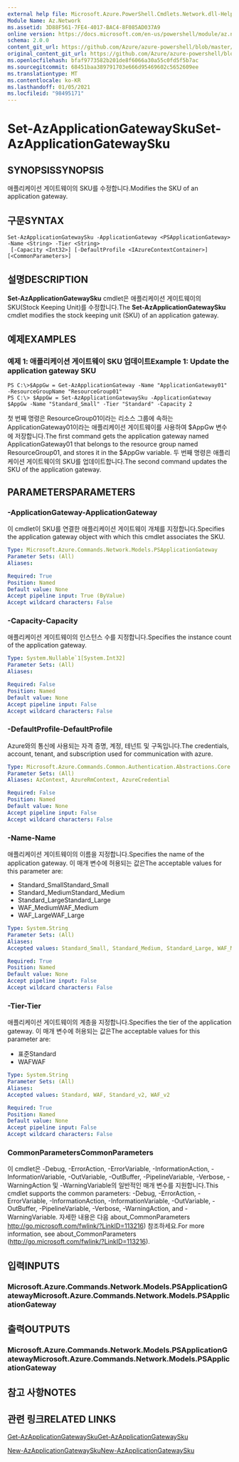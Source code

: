 ```yaml
---
external help file: Microsoft.Azure.PowerShell.Cmdlets.Network.dll-Help.xml
Module Name: Az.Network
ms.assetid: 3D88F561-7FE4-4017-BAC4-8F085AD037A9
online version: https://docs.microsoft.com/en-us/powershell/module/az.network/set-azapplicationgatewaysku
schema: 2.0.0
content_git_url: https://github.com/Azure/azure-powershell/blob/master/src/Network/Network/help/Set-AzApplicationGatewaySku.md
original_content_git_url: https://github.com/Azure/azure-powershell/blob/master/src/Network/Network/help/Set-AzApplicationGatewaySku.md
ms.openlocfilehash: bfaf9773582b201de8f6066a30a55c0fd5f5b7ac
ms.sourcegitcommit: 68451baa389791703e666d95469602c5652609ee
ms.translationtype: MT
ms.contentlocale: ko-KR
ms.lasthandoff: 01/05/2021
ms.locfileid: "98495171"
---
```

# <span data-ttu-id="86d2a-101">Set-AzApplicationGatewaySku</span><span class="sxs-lookup"><span data-stu-id="86d2a-101">Set-AzApplicationGatewaySku</span></span>

## <span data-ttu-id="86d2a-102">SYNOPSIS</span><span class="sxs-lookup"><span data-stu-id="86d2a-102">SYNOPSIS</span></span>
<span data-ttu-id="86d2a-103">애플리케이션 게이트웨이의 SKU를 수정합니다.</span><span class="sxs-lookup"><span data-stu-id="86d2a-103">Modifies the SKU of an application gateway.</span></span>

## <span data-ttu-id="86d2a-104">구문</span><span class="sxs-lookup"><span data-stu-id="86d2a-104">SYNTAX</span></span>

```
Set-AzApplicationGatewaySku -ApplicationGateway <PSApplicationGateway> -Name <String> -Tier <String>
 [-Capacity <Int32>] [-DefaultProfile <IAzureContextContainer>] [<CommonParameters>]
```

## <span data-ttu-id="86d2a-105">설명</span><span class="sxs-lookup"><span data-stu-id="86d2a-105">DESCRIPTION</span></span>
<span data-ttu-id="86d2a-106">**Set-AzApplicationGatewaySku** cmdlet은 애플리케이션 게이트웨이의 SKU(Stock Keeping Unit)를 수정합니다.</span><span class="sxs-lookup"><span data-stu-id="86d2a-106">The **Set-AzApplicationGatewaySku** cmdlet modifies the stock keeping unit (SKU) of an application gateway.</span></span>

## <span data-ttu-id="86d2a-107">예제</span><span class="sxs-lookup"><span data-stu-id="86d2a-107">EXAMPLES</span></span>

### <span data-ttu-id="86d2a-108">예제 1: 애플리케이션 게이트웨이 SKU 업데이트</span><span class="sxs-lookup"><span data-stu-id="86d2a-108">Example 1: Update the application gateway SKU</span></span>
```
PS C:\>$AppGw = Get-AzApplicationGateway -Name "ApplicationGateway01" -ResourceGroupName "ResourceGroup01"
PS C:\> $AppGw = Set-AzApplicationGatewaySku -ApplicationGateway $AppGw -Name "Standard_Small" -Tier "Standard" -Capacity 2
```

<span data-ttu-id="86d2a-109">첫 번째 명령은 ResourceGroup01이라는 리소스 그룹에 속하는 ApplicationGateway01이라는 애플리케이션 게이트웨이를 사용하여 $AppGw 변수에 저장합니다.</span><span class="sxs-lookup"><span data-stu-id="86d2a-109">The first command gets the application gateway named ApplicationGateway01 that belongs to the resource group named ResourceGroup01, and stores it in the $AppGw variable.</span></span>
<span data-ttu-id="86d2a-110">두 번째 명령은 애플리케이션 게이트웨이의 SKU를 업데이트합니다.</span><span class="sxs-lookup"><span data-stu-id="86d2a-110">The second command updates the SKU of the application gateway.</span></span>

## <span data-ttu-id="86d2a-111">PARAMETERS</span><span class="sxs-lookup"><span data-stu-id="86d2a-111">PARAMETERS</span></span>

### <span data-ttu-id="86d2a-112">-ApplicationGateway</span><span class="sxs-lookup"><span data-stu-id="86d2a-112">-ApplicationGateway</span></span>
<span data-ttu-id="86d2a-113">이 cmdlet이 SKU를 연결한 애플리케이션 게이트웨이 개체를 지정합니다.</span><span class="sxs-lookup"><span data-stu-id="86d2a-113">Specifies the application gateway object with which this cmdlet associates the SKU.</span></span>

```yaml
Type: Microsoft.Azure.Commands.Network.Models.PSApplicationGateway
Parameter Sets: (All)
Aliases:

Required: True
Position: Named
Default value: None
Accept pipeline input: True (ByValue)
Accept wildcard characters: False
```

### <span data-ttu-id="86d2a-114">-Capacity</span><span class="sxs-lookup"><span data-stu-id="86d2a-114">-Capacity</span></span>
<span data-ttu-id="86d2a-115">애플리케이션 게이트웨이의 인스턴스 수를 지정합니다.</span><span class="sxs-lookup"><span data-stu-id="86d2a-115">Specifies the instance count of the application gateway.</span></span>

```yaml
Type: System.Nullable`1[System.Int32]
Parameter Sets: (All)
Aliases:

Required: False
Position: Named
Default value: None
Accept pipeline input: False
Accept wildcard characters: False
```

### <span data-ttu-id="86d2a-116">-DefaultProfile</span><span class="sxs-lookup"><span data-stu-id="86d2a-116">-DefaultProfile</span></span>
<span data-ttu-id="86d2a-117">Azure와의 통신에 사용되는 자격 증명, 계정, 테넌트 및 구독입니다.</span><span class="sxs-lookup"><span data-stu-id="86d2a-117">The credentials, account, tenant, and subscription used for communication with azure.</span></span>

```yaml
Type: Microsoft.Azure.Commands.Common.Authentication.Abstractions.Core.IAzureContextContainer
Parameter Sets: (All)
Aliases: AzContext, AzureRmContext, AzureCredential

Required: False
Position: Named
Default value: None
Accept pipeline input: False
Accept wildcard characters: False
```

### <span data-ttu-id="86d2a-118">-Name</span><span class="sxs-lookup"><span data-stu-id="86d2a-118">-Name</span></span>
<span data-ttu-id="86d2a-119">애플리케이션 게이트웨이의 이름을 지정합니다.</span><span class="sxs-lookup"><span data-stu-id="86d2a-119">Specifies the name of the application gateway.</span></span>
<span data-ttu-id="86d2a-120">이 매개 변수에 허용되는 값은</span><span class="sxs-lookup"><span data-stu-id="86d2a-120">The acceptable values for this parameter are:</span></span>
- <span data-ttu-id="86d2a-121">Standard_Small</span><span class="sxs-lookup"><span data-stu-id="86d2a-121">Standard_Small</span></span>
- <span data-ttu-id="86d2a-122">Standard_Medium</span><span class="sxs-lookup"><span data-stu-id="86d2a-122">Standard_Medium</span></span>
- <span data-ttu-id="86d2a-123">Standard_Large</span><span class="sxs-lookup"><span data-stu-id="86d2a-123">Standard_Large</span></span>
- <span data-ttu-id="86d2a-124">WAF_Medium</span><span class="sxs-lookup"><span data-stu-id="86d2a-124">WAF_Medium</span></span>
- <span data-ttu-id="86d2a-125">WAF_Large</span><span class="sxs-lookup"><span data-stu-id="86d2a-125">WAF_Large</span></span>

```yaml
Type: System.String
Parameter Sets: (All)
Aliases:
Accepted values: Standard_Small, Standard_Medium, Standard_Large, WAF_Medium, WAF_Large, Standard_v2, WAF_v2

Required: True
Position: Named
Default value: None
Accept pipeline input: False
Accept wildcard characters: False
```

### <span data-ttu-id="86d2a-126">-Tier</span><span class="sxs-lookup"><span data-stu-id="86d2a-126">-Tier</span></span>
<span data-ttu-id="86d2a-127">애플리케이션 게이트웨이의 계층을 지정합니다.</span><span class="sxs-lookup"><span data-stu-id="86d2a-127">Specifies the tier of the application gateway.</span></span>
<span data-ttu-id="86d2a-128">이 매개 변수에 허용되는 값은</span><span class="sxs-lookup"><span data-stu-id="86d2a-128">The acceptable values for this parameter are:</span></span>
- <span data-ttu-id="86d2a-129">표준</span><span class="sxs-lookup"><span data-stu-id="86d2a-129">Standard</span></span>
- <span data-ttu-id="86d2a-130">WAF</span><span class="sxs-lookup"><span data-stu-id="86d2a-130">WAF</span></span>

```yaml
Type: System.String
Parameter Sets: (All)
Aliases:
Accepted values: Standard, WAF, Standard_v2, WAF_v2

Required: True
Position: Named
Default value: None
Accept pipeline input: False
Accept wildcard characters: False
```

### <span data-ttu-id="86d2a-131">CommonParameters</span><span class="sxs-lookup"><span data-stu-id="86d2a-131">CommonParameters</span></span>
<span data-ttu-id="86d2a-132">이 cmdlet은 -Debug, -ErrorAction, -ErrorVariable, -InformationAction, -InformationVariable, -OutVariable, -OutBuffer, -PipelineVariable, -Verbose, -WarningAction 및 -WarningVariable의 일반적인 매개 변수를 지원합니다.</span><span class="sxs-lookup"><span data-stu-id="86d2a-132">This cmdlet supports the common parameters: -Debug, -ErrorAction, -ErrorVariable, -InformationAction, -InformationVariable, -OutVariable, -OutBuffer, -PipelineVariable, -Verbose, -WarningAction, and -WarningVariable.</span></span> <span data-ttu-id="86d2a-133">자세한 내용은 다음 about_CommonParameters http://go.microsoft.com/fwlink/?LinkID=113216) 참조하세요.</span><span class="sxs-lookup"><span data-stu-id="86d2a-133">For more information, see about_CommonParameters (http://go.microsoft.com/fwlink/?LinkID=113216).</span></span>

## <span data-ttu-id="86d2a-134">입력</span><span class="sxs-lookup"><span data-stu-id="86d2a-134">INPUTS</span></span>

### <span data-ttu-id="86d2a-135">Microsoft.Azure.Commands.Network.Models.PSApplicationGateway</span><span class="sxs-lookup"><span data-stu-id="86d2a-135">Microsoft.Azure.Commands.Network.Models.PSApplicationGateway</span></span>

## <span data-ttu-id="86d2a-136">출력</span><span class="sxs-lookup"><span data-stu-id="86d2a-136">OUTPUTS</span></span>

### <span data-ttu-id="86d2a-137">Microsoft.Azure.Commands.Network.Models.PSApplicationGateway</span><span class="sxs-lookup"><span data-stu-id="86d2a-137">Microsoft.Azure.Commands.Network.Models.PSApplicationGateway</span></span>

## <span data-ttu-id="86d2a-138">참고 사항</span><span class="sxs-lookup"><span data-stu-id="86d2a-138">NOTES</span></span>

## <span data-ttu-id="86d2a-139">관련 링크</span><span class="sxs-lookup"><span data-stu-id="86d2a-139">RELATED LINKS</span></span>

[<span data-ttu-id="86d2a-140">Get-AzApplicationGatewaySku</span><span class="sxs-lookup"><span data-stu-id="86d2a-140">Get-AzApplicationGatewaySku</span></span>](./Get-AzApplicationGatewaySku.md)

[<span data-ttu-id="86d2a-141">New-AzApplicationGatewaySku</span><span class="sxs-lookup"><span data-stu-id="86d2a-141">New-AzApplicationGatewaySku</span></span>](./New-AzApplicationGatewaySku.md)


